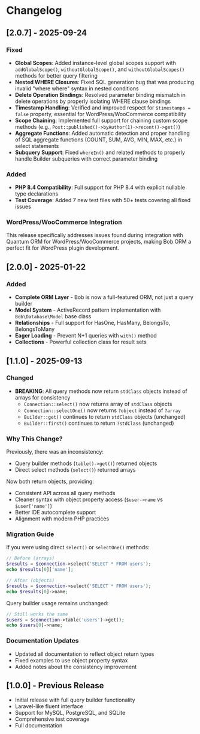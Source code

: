 # Changelog

## [2.0.7] - 2025-09-24

### Fixed
- **Global Scopes**: Added instance-level global scopes support with `addGlobalScope()`, `withoutGlobalScope()`, and `withoutGlobalScopes()` methods for better query filtering
- **Nested WHERE Closures**: Fixed SQL generation bug that was producing invalid "where where" syntax in nested conditions
- **Delete Operation Bindings**: Resolved parameter binding mismatch in delete operations by properly isolating WHERE clause bindings
- **Timestamp Handling**: Verified and improved respect for `$timestamps = false` property, essential for WordPress/WooCommerce compatibility
- **Scope Chaining**: Implemented full support for chaining custom scope methods (e.g., `Post::published()->byAuthor(1)->recent()->get()`)
- **Aggregate Functions**: Added automatic detection and proper handling of SQL aggregate functions (COUNT, SUM, AVG, MIN, MAX, etc.) in select statements
- **Subquery Support**: Fixed `whereIn()` and related methods to properly handle Builder subqueries with correct parameter binding

### Added
- **PHP 8.4 Compatibility**: Full support for PHP 8.4 with explicit nullable type declarations
- **Test Coverage**: Added 7 new test files with 50+ tests covering all fixed issues

### WordPress/WooCommerce Integration
This release specifically addresses issues found during integration with Quantum ORM for WordPress/WooCommerce projects, making Bob ORM a perfect fit for WordPress plugin development.

## [2.0.0] - 2025-01-22

### Added
- **Complete ORM Layer** - Bob is now a full-featured ORM, not just a query builder
- **Model System** - ActiveRecord pattern implementation with `Bob\Database\Model` base class
- **Relationships** - Full support for HasOne, HasMany, BelongsTo, BelongsToMany
- **Eager Loading** - Prevent N+1 queries with `with()` method
- **Collections** - Powerful collection class for result sets

## [1.1.0] - 2025-09-13

### Changed
- **BREAKING**: All query methods now return `stdClass` objects instead of arrays for consistency
  - `Connection::select()` now returns array of `stdClass` objects
  - `Connection::selectOne()` now returns `?object` instead of `?array`
  - `Builder::get()` continues to return `stdClass` objects (unchanged)
  - `Builder::first()` continues to return `?stdClass` (unchanged)

### Why This Change?
Previously, there was an inconsistency:
- Query builder methods (`table()->get()`) returned objects
- Direct select methods (`select()`) returned arrays

Now both return objects, providing:
- Consistent API across all query methods
- Cleaner syntax with object property access (`$user->name` vs `$user['name']`)
- Better IDE autocomplete support
- Alignment with modern PHP practices

### Migration Guide
If you were using direct `select()` or `selectOne()` methods:

```php
// Before (arrays)
$results = $connection->select('SELECT * FROM users');
echo $results[0]['name'];

// After (objects)
$results = $connection->select('SELECT * FROM users');
echo $results[0]->name;
```

Query builder usage remains unchanged:
```php
// Still works the same
$users = $connection->table('users')->get();
echo $users[0]->name;
```

### Documentation Updates
- Updated all documentation to reflect object return types
- Fixed examples to use object property syntax
- Added notes about the consistency improvement

## [1.0.0] - Previous Release
- Initial release with full query builder functionality
- Laravel-like fluent interface
- Support for MySQL, PostgreSQL, and SQLite
- Comprehensive test coverage
- Full documentation